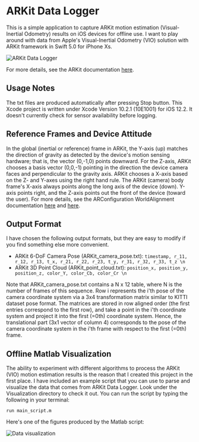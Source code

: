 # ARKit Data Logger #

This is a simple application to capture ARKit motion estimation (Visual-Inertial Odometry) results on iOS devices for offline use.
I want to play around with data from Apple's Visual-Inertial Odometry (VIO) solution with ARKit framework in Swift 5.0 for iPhone Xs.

![ARKit Data Logger](https://github.com/PyojinKim/ARKit-Data-Logger/blob/master/screenshot.png)

For more details, see the ARKit documentation [here](https://developer.apple.com/documentation/arkit).


## Usage Notes ##

The txt files are produced automatically after pressing Stop button.
This Xcode project is written under Xcode Version 10.2.1 (10E1001) for iOS 12.2.
It doesn't currently check for sensor availability before logging.


## Reference Frames and Device Attitude ##

In the global (inertial or reference) frame in ARKit, the Y-axis (up) matches the direction of gravity as detected by the device's motion sensing hardware; that is, the vector (0,-1,0) points downward.
For the Z-axis, ARKit chooses a basis vector (0,0,-1) pointing in the direction the device camera faces and perpendicular to the gravity axis.
ARKit chooses a X-axis based on the Z- and Y-axes using the right hand rule.
The ARKit (camera) body frame's X-axis always points along the long axis of the device (down).
Y-axis points right, and the Z-axis points out the front of the device (toward the user).
For more details, see the ARConfiguration WorldAlignment documentation [here](https://developer.apple.com/documentation/arkit/arconfiguration/worldalignment/gravity) and [here](https://developer.apple.com/documentation/arkit/arconfiguration/worldalignment/camera).


## Output Format ##

I have chosen the following output formats, but they are easy to modify if you find something else more convenient.

* ARKit 6-DoF Camera Pose (ARKit_camera_pose.txt): `timestamp, r_11, r_12, r_13, t_x, r_21, r_22, r_23, t_y, r_31, r_32, r_33, t_z \n`
* ARKit 3D Point Cloud (ARKit_point_cloud.txt): `position_x, position_y, position_z, color_Y, color_Cb, color_Cr \n`

Note that ARKit_camera_pose.txt contains a N x 12 table, where N is the number of frames of this sequence.
Row i represents the i'th pose of the camera coordinate system via a 3x4 transformation matrix similar to KITTI dataset pose format.
The matrices are stored in row aligned order (the first entries correspond to the first row), and take a point in the i'th coordinate system and project it into the first (=0th) coordinate system.
Hence, the translational part (3x1 vector of column 4) corresponds to the pose of the camera coordinate system in the i'th frame with respect to the first (=0th) frame.


## Offline Matlab Visualization ##

The ability to experiment with different algorithms to process the ARKit (VIO) motion estimation results is the reason that I created this project in the first place.
I have included an example script that you can use to parse and visualize the data that comes from ARKit Data Logger.
Look under the Visualization directory to check it out.
You can run the script by typing the following in your terminal:

    run main_script.m

Here's one of the figures produced by the Matlab script:

![Data visualization](https://github.com/PyojinKim/ARKit-Data-Logger/blob/master/data_visualization.png)
